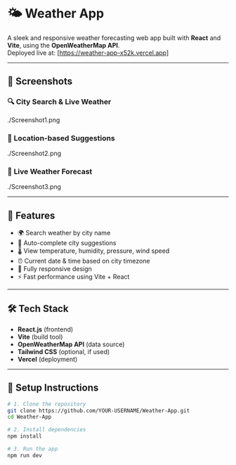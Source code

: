 # 🌤️ Weather App

A sleek and responsive weather forecasting web app built with **React** and **Vite**, using the **OpenWeatherMap API**.  
Deployed live at: [https://weather-app-x52k.vercel.app]

---

## 📸 Screenshots

### 🔍 City Search & Live Weather

./Screenshot1.png

### 📍 Location-based Suggestions

./Screenshot2.png

### 📍 Live Weather Forecast

./Screenshot3.png

---

## 🚀 Features

- 🌍 Search weather by city name
- 📍 Auto-complete city suggestions
- 🌡️ View temperature, humidity, pressure, wind speed
- ⏰ Current date & time based on city timezone
- 📱 Fully responsive design
- ⚡ Fast performance using Vite + React

---

## 🛠️ Tech Stack

- **React.js** (frontend)
- **Vite** (build tool)
- **OpenWeatherMap API** (data source)
- **Tailwind CSS** (optional, if used)
- **Vercel** (deployment)

---

## 🔧 Setup Instructions

```bash
# 1. Clone the repository
git clone https://github.com/YOUR-USERNAME/Weather-App.git
cd Weather-App

# 2. Install dependencies
npm install

# 3. Run the app
npm run dev
